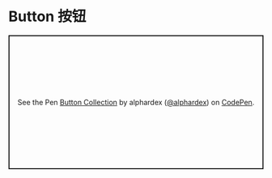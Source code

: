 # Button 按钮

<p class="codepen" data-height="265" data-theme-id="dark" data-default-tab="html,result" data-user="alphardex" data-slug-hash="VwwVLdM" style="height: 265px; box-sizing: border-box; display: flex; align-items: center; justify-content: center; border: 2px solid; margin: 1em 0; padding: 1em;" data-pen-title="Button Collection">
  <span>See the Pen <a href="https://codepen.io/alphardex/pen/VwwVLdM">
  Button Collection</a> by alphardex (<a href="https://codepen.io/alphardex">@alphardex</a>)
  on <a href="https://codepen.io">CodePen</a>.</span>
</p>
<script async src="https://static.codepen.io/assets/embed/ei.js"></script>
